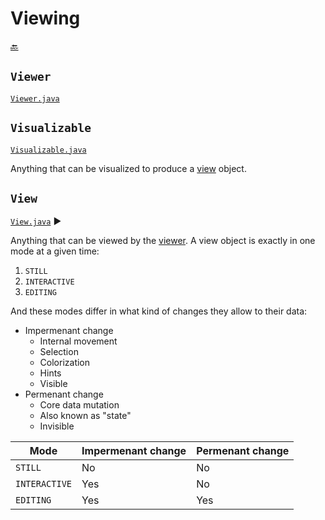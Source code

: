 # Viewing

[:back:](readme.md)

## `Viewer`

[`Viewer.java`](Viewer.java)

## `Visualizable`

[`Visualizable.java`](Visualizable.java)

Anything that can be visualized to produce a [view](#view) object.

## `View`

[`View.java`](View.java) :arrow_forward:

Anything that can be viewed by the [viewer](#viewer). A view object is exactly in one mode at a given time:

1. `STILL`
2. `INTERACTIVE`
3. `EDITING`

And these modes differ in what kind of changes they allow to their data:

- Impermenant change
  - Internal movement
  - Selection
  - Colorization
  - Hints
  - Visible
- Permenant change
  - Core data mutation
  - Also known as "state"
  - Invisible

| Mode          | Impermenant change | Permenant change |
| ------------- | ------------------ | ---------------- |
| `STILL`       | No                 | No               |
| `INTERACTIVE` | Yes                | No               |
| `EDITING`     | Yes                | Yes              |
